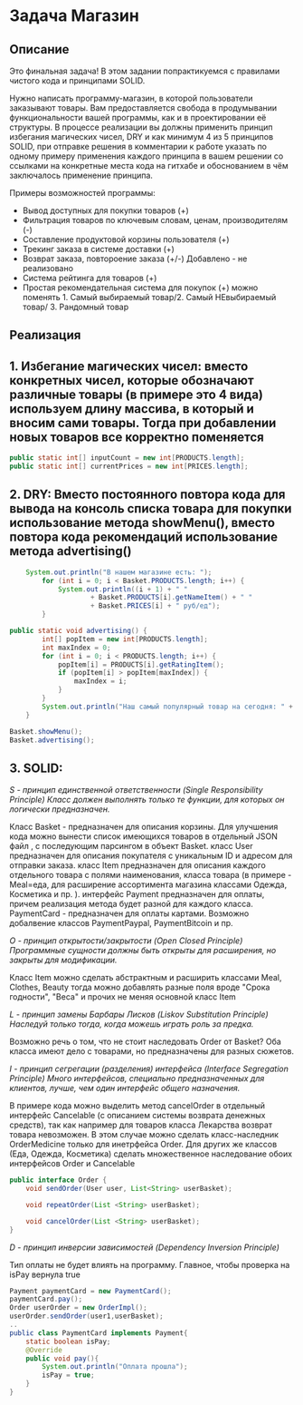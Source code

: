 # Задача Магазин

## Описание
Это финальная задача! В этом задании попрактикуемся с правилами чистого кода и принципами SOLID.

Нужно написать программу-магазин, в которой пользователи заказывают товары. Вам предоставляется свобода в продумывании функциональности вашей программы, как и в проектировании её структуры. В процессе реализации вы должны применить принцип избегания магических чисел, DRY и как минимум 4 из 5 принципов SOLID, при отправке решения в комментарии к работе указать по одному примеру применения каждого принципа в вашем решении со ссылками на конкретные места кода на гитхабе и обоснованием в чём заключалось применение принципа.

Примеры возможностей программы:
* Вывод доступных для покупки товаров (+)
* Фильтрация товаров по ключевым словам, ценам, производителям (-) 
* Составление продуктовой корзины пользователя (+)
* Трекинг заказа в системе доставки (+)
* Возврат заказа, повтороение заказа (+/-) Добавлено - не реализовано
* Система рейтинга для товаров (+) 
* Простая рекомендательная система для покупок (+)      можно поменять 1. Самый выбираемый товар/2. Самый НЕвыбираемый товар/ 3. Рандомный товар

## Реализация
## 1. Избегание магических чисел: вместо конкретных чисел, которые обозначают различные товары (в примере это 4 вида) используем длину массива, в который и вносим сами товары. Тогда при добавлении новых товаров все корректно поменяется

```java
public static int[] inputCount = new int[PRODUCTS.length];
public static int[] currentPrices = new int[PRICES.length];
```
## 2. DRY: Вместо постоянного повтора кода для вывода на консоль списка товара для покупки использование метода showMenu(), вместо повтора кода рекомендаций использование метода advertising()
   
```java
    System.out.println("В нашем магазине есть: ");
        for (int i = 0; i < Basket.PRODUCTS.length; i++) {
            System.out.println((i + 1) + " "
                    + Basket.PRODUCTS[i].getNameItem() + " "
                    + Basket.PRICES[i] + " руб/ед");
        }
```

```java
public static void advertising() {
        int[] popItem = new int[PRODUCTS.length];
        int maxIndex = 0;
        for (int i = 0; i < PRODUCTS.length; i++) {
            popItem[i] = PRODUCTS[i].getRatingItem();
            if (popItem[i] > popItem[maxIndex]) {
                maxIndex = i;
            }
        }
        System.out.println("Наш самый популярный товар на сегодня: " + PRODUCTS[maxIndex].getNameItem());
    }
```

```java
Basket.showMenu();
Basket.advertising();
```

## 3. SOLID:
*S - принцип единственной ответственности (Single Responsibility Principle)
Класс должен выполнять только те функции, для которых он логически предназначен.*

Класс Basket - предназначен для описания корзины. Для улучшения кода можно вынести список имеющихся товаров в отдельный JSON файл , с последующим парсингом в объект Basket.
класс User предназначен для описания покупателя с уникальным ID и адресом для отправки заказа.
класс Item предназначен для описания каждого отдельного товара с полями наименования, класса товара (в примере - Meal=еда, для расширение ассортимента магазина классами Одежда, Косметика и пр. ).
интерфейс Payment предназначен для оплаты, причем реализация метода будет разной для каждого класса. PaymentCard - предназначен для оплаты картами. Возможно добалвение классов PaymentPaypal, PaymentBitcoin и пр. 

*O - принцип открытости/закрытости (Open Closed Principle)
Программные сущности должны быть открыты для расширения, но закрыты для модификации.*

Класс Item  можно сделать абстрактным и расширить классами Meal, Clothes, Beauty тогда можно добавлять разные поля вроде "Срока годности", "Веса" и прочих не меняя основной класс Item

*L - принцип замены Барбары Лисков (Liskov Substitution Principle)
Наследуй только тогда, когда можешь играть роль за предка.*

Возможно речь о том, что не стоит наследовать Order от Basket? 
Оба класса имеют дело с товарами, но предназначены для разных сюжетов.  

*I - принцип сегрегации (разделения) интерфейса (Interface Segregation Principle)
Много интерфейсов, специально предназначенных для клиентов, лучше, чем один
интерфейс общего назначения.*

В примере кода можно выделить метод cancelOrder  в отдельный интерфейс Cancelable (с описанием системы возврата денежных средств), так как например для товаров класса Лекарства возврат товара невозможен. В этом случае можно сделать класс-наследник OrderMedicine только для инетрфейса Order. Для других же классов (Еда, Одежда, Косметика) сделать множественное наследование обоих интерфейсов Order и Cancelable 

```java
public interface Order {
    void sendOrder(User user, List<String> userBasket);

    void repeatOrder(List <String> userBasket);  

    void cancelOrder(List <String> userBasket);
}
```


*D - принцип инверсии зависимостей (Dependency Inversion Principle)* 

Тип оплаты не будет влиять на программу. Главное, чтобы проверка на isPay вернула true

```java
Payment paymentCard = new PaymentCard();
paymentCard.pay(); 
Order userOrder = new OrderImpl();
userOrder.sendOrder(user1,userBasket);
..
public class PaymentCard implements Payment{
    static boolean isPay;
    @Override
    public void pay(){
        System.out.println("Оплата прошла");
        isPay = true;
    }
}

```

